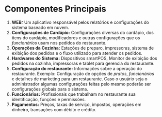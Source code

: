 # Componentes Principais
1. **WEB:** Um aplicativo responsável pelos relatórios e configurações do sistema baseado em nuvem.
2. **Configurações de Cardápio:** Configurações diversas do cardápio, dos itens do cardápio, modificadores e outras configurações que os *funcionários* usam nos pedidos do restaurante.
3. **Operações da Cozinha:** Estações de preparo, impressoras, sistema de exibição dos pedidos e o fluxo utilizado para atender os pedidos.
4. **Hardwares do Sistema:** Dispositivos smartPOS, Monitor de exibição dos pedidos na cozinha, impressoras e tablet para gerencia do restaurante.
5. **Configuração do restaurante:** Informações sobre a operação do restaurante. Exemplo: Configuração de opções de *pratos*, *funcionários* e detalhes de marketing para um restaurante. Caso o usuário seja o administrador algumas configurações feitas pelo mesmo poderão ser configurações globais para o sistema.
6. **Funcionários:** Profissionais que trabalham no restaurante sua identificação, funções e permissões.
7. **Pagamentos:** Preços, taxas de serviço, impostos, operações em dinheiro, transações com débito e crédito.

